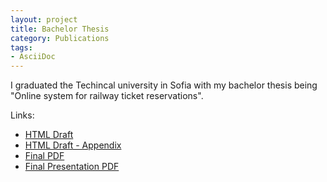 ```yaml
---
layout: project
title: Bachelor Thesis
category: Publications
tags: 
- AsciiDoc
---
```


I graduated the Techincal university in Sofia with my bachelor thesis being "Online system for railway ticket reservations".

Links:

- [HTML Draft](/thesis/index.html)
- [HTML Draft - Appendix](/thesis/appendix1.html)
- [Final PDF](/thesis/thesis.pdf)
- [Final Presentation PDF](/thesis/presentation.pdf)
